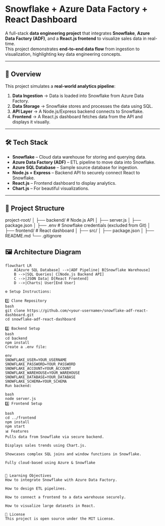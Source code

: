 # Snowflake + Azure Data Factory + React Dashboard

A full-stack **data engineering project** that integrates **Snowflake**, **Azure Data Factory (ADF)**, and a **React.js frontend** to visualize sales data in real-time.  
This project demonstrates **end-to-end data flow** from ingestion to visualization, highlighting key data engineering concepts.

---

## 🚀 Overview
This project simulates a **real-world analytics pipeline**:
1. **Data Ingestion** → Data is loaded into Snowflake from Azure Data Factory.
2. **Data Storage** → Snowflake stores and processes the data using SQL.
3. **API Layer** → A Node.js/Express backend connects to Snowflake.
4. **Frontend** → A React.js dashboard fetches data from the API and displays it visually.

---

## 🛠️ Tech Stack
- **Snowflake** – Cloud data warehouse for storing and querying data.
- **Azure Data Factory (ADF)** – ETL pipeline to move data into Snowflake.
- **Azure SQL Database** – Sample source database for ingestion.
- **Node.js + Express** – Backend API to securely connect React to Snowflake.
- **React.js** – Frontend dashboard to display analytics.
- **Chart.js** – For beautiful visualizations.

---

## 📂 Project Structure
project-root/
│
├── backend/ # Node.js API
│ ├── server.js
│ ├── package.json
│ ├── .env # Snowflake credentials (excluded from Git)
│
├── frontend/ # React dashboard
│ ├── src/
│ ├── package.json
│
├── README.md
└── .gitignore


## 🖼️ Architecture Diagram
```mermaid
flowchart LR
    A[Azure SQL Database] -->|ADF Pipeline| B[Snowflake Warehouse]
    B -->|SQL Queries| C[Node.js Backend API]
    C -->|JSON Data| D[React Frontend]
    D -->|Charts| User[End User]

⚙️ Setup Instructions:

1️⃣ Clone Repository
bash
git clone https://github.com/<your-username>/snowflake-adf-react-dashboard.git
cd snowflake-adf-react-dashboard

2️⃣ Backend Setup
bash
cd backend
npm install
Create a .env file:

env
SNOWFLAKE_USER=YOUR_USERNAME
SNOWFLAKE_PASSWORD=YOUR_PASSWORD
SNOWFLAKE_ACCOUNT=YOUR_ACCOUNT
SNOWFLAKE_WAREHOUSE=YOUR_WAREHOUSE
SNOWFLAKE_DATABASE=YOUR_DATABASE
SNOWFLAKE_SCHEMA=YOUR_SCHEMA
Run backend:

bash
node server.js
3️⃣ Frontend Setup

bash
cd ../frontend
npm install
npm start
📊 Features
Pulls data from Snowflake via secure backend.

Displays sales trends using Chart.js.

Showcases complex SQL joins and window functions in Snowflake.

Fully cloud-based using Azure & Snowflake


🎯 Learning Objectives
How to integrate Snowflake with Azure Data Factory.

How to design ETL pipelines.

How to connect a frontend to a data warehouse securely.

How to visualize large datasets in React.

📝 License
This project is open source under the MIT License.


